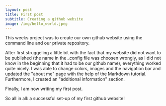```yaml
---
layout: post
title: First post
subtitle: Creating a github website
image: /img/hello_world.jpeg
---
```


This weeks project was to create our own github website using the command line and our private repository. 

After first struggeling a little bit with the fact that my website did not want to be published (the name in the _config file was choosen wrongly, as I did not know in the beginning that it had to be our github name), everything worked quite nicely. I was able to change colors, images and the navigation bar and updated the "about me" page with the help of the Markdown tutorial. Furthermore, I created an "additional information" section. 

Finally, I am now writing my first post.

So all in all: a successful set-up of my first github website!
